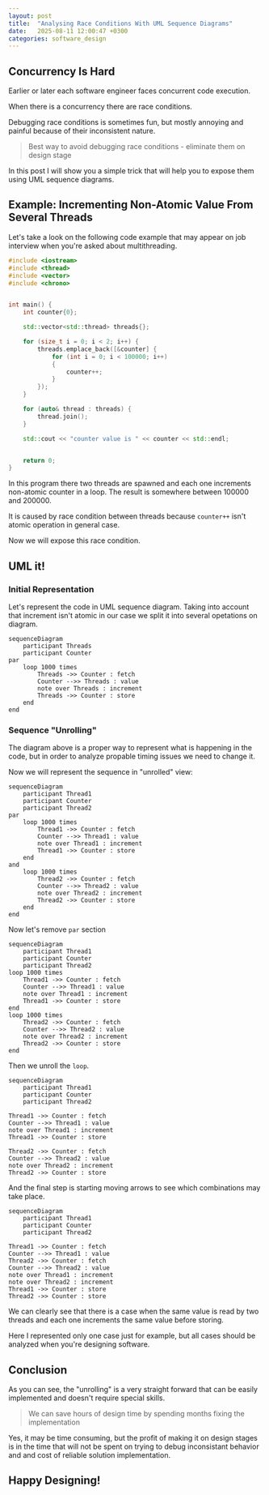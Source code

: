 ```yaml
---
layout: post
title:  "Analysing Race Conditions With UML Sequence Diagrams"
date:   2025-08-11 12:00:47 +0300
categories: software_design
---
```


## Concurrency Is Hard

Earlier or later each software engineer faces concurrent code execution.

When there is a concurrency there are race conditions.

Debugging race conditions is sometimes fun, but mostly annoying and painful
because of their inconsistent nature.

> Best way to avoid debugging race conditions - eliminate them on design stage

In this post I will show you a simple trick that will help you to expose them
using UML sequence diagrams.

## Example: Incrementing Non-Atomic Value From Several Threads

Let's take a look on the following code example that may appear on job interview
when you're asked about multithreading.


```cpp
#include <iostream>
#include <thread>
#include <vector>
#include <chrono>


int main() {
    int counter{0};

    std::vector<std::thread> threads{};

    for (size_t i = 0; i < 2; i++) {
        threads.emplace_back([&counter] {
            for (int i = 0; i < 100000; i++)
            {
                counter++;
            }
        });
    }

    for (auto& thread : threads) {
        thread.join();
    }

    std::cout << "counter value is " << counter << std::endl;


    return 0;
}
```

In this program there two threads are spawned and each one increments
non-atomic counter in a loop. The result is somewhere between 100000 and
200000.

It is caused by race condition between threads because `counter++` isn't atomic
operation in general case.

Now we will expose this race condition.

## UML it!

### Initial Representation

Let's represent the code in UML sequence diagram. Taking into account that
increment isn't atomic in our case we split it into several opetations on
diagram.

```mermaid!
sequenceDiagram
    participant Threads
    participant Counter
par
    loop 1000 times
        Threads ->> Counter : fetch
        Counter -->> Threads : value
        note over Threads : increment
        Threads ->> Counter : store
    end
end
```

### Sequence "Unrolling"

The diagram above is a proper way to represent what is happening in the code,
but in order to analyze propable timing issues we need to change it.

Now we will represent the sequence in "unrolled" view:

```mermaid!
sequenceDiagram
    participant Thread1
    participant Counter
    participant Thread2
par
    loop 1000 times
        Thread1 ->> Counter : fetch
        Counter -->> Thread1 : value
        note over Thread1 : increment
        Thread1 ->> Counter : store
    end
and
    loop 1000 times
        Thread2 ->> Counter : fetch
        Counter -->> Thread2 : value
        note over Thread2 : increment
        Thread2 ->> Counter : store
    end
end
```

Now let's remove `par` section

```mermaid!
sequenceDiagram
    participant Thread1
    participant Counter
    participant Thread2
loop 1000 times
    Thread1 ->> Counter : fetch
    Counter -->> Thread1 : value
    note over Thread1 : increment
    Thread1 ->> Counter : store
end
loop 1000 times
    Thread2 ->> Counter : fetch
    Counter -->> Thread2 : value
    note over Thread2 : increment
    Thread2 ->> Counter : store
end
```

Then we unroll the `loop`.

```mermaid!
sequenceDiagram
    participant Thread1
    participant Counter
    participant Thread2

Thread1 ->> Counter : fetch
Counter -->> Thread1 : value
note over Thread1 : increment
Thread1 ->> Counter : store

Thread2 ->> Counter : fetch
Counter -->> Thread2 : value
note over Thread2 : increment
Thread2 ->> Counter : store
```

And the final step is starting moving arrows to see which combinations may take
place.

```mermaid!
sequenceDiagram
    participant Thread1
    participant Counter
    participant Thread2

Thread1 ->> Counter : fetch
Counter -->> Thread1 : value
Thread2 ->> Counter : fetch
Counter -->> Thread2 : value
note over Thread1 : increment
note over Thread2 : increment
Thread1 ->> Counter : store
Thread2 ->> Counter : store
```

We can clearly see that there is a case when the same value is read by two
threads and each one increments the same value before storing.

Here I represented only one case just for example, but all cases should be
analyzed when you're designing software.


## Conclusion

As you can see, the "unrolling" is a very straight forward that can be easily
implemented and doesn't require special skills.

> We can save hours of design time by spending months fixing the implementation

Yes, it may be time consuming, but the profit of making it on design stages is
in the time that will not be spent on trying to debug inconsistant behavior and
and cost of reliable solution implementation.


## Happy Designing!

